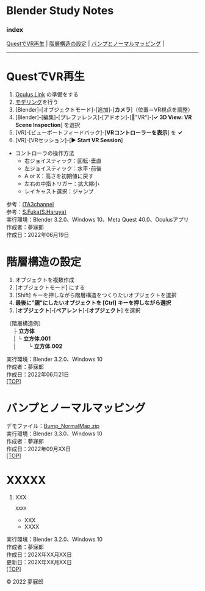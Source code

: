 # Blender Study Notes<a id="TOP"></a>

### <b>index</b>

[QuestでVR再生](#220601) | [階層構造の設定](#220602) | [バンプとノーマルマッピング](#220901) |
***


<a name="220601"></a>
# <b>QuestでVR再生</b>

1. [Oculus Link](https://github.com/mubirou/Unity3D/tree/master/study-notes#oculus-link%E3%81%AE%E6%BA%96%E5%82%99) の準備をする
1. [モデリング](https://github.com/mubirou/Blender/tree/master/introduction#014-%E3%83%86%E3%82%AF%E3%83%8B%E3%83%83%E3%82%AF%E3%83%92%E3%83%B3%E3%83%881)を行う
1. [Blender]-[オブジェクトモード]-[追加]-[**カメラ**]（位置＝VR視点を調整）
1. [Blender]-[編集]-[プレファレンス]-[アドオン]-[🔎"VR"]-[**✓ 3D View: VR Scene Inspection**] を選択
1. [VR]-[ビューポートフィードバック]-[**VRコントローラーを表示**] を **✓**
1. [VR]-[VRセッション]-[**▶ Start VR Session**]

* コントローラの操作方法
    * 右ジョイスティック：回転･垂直
    * 左ジョイスティック：水平･前後
    * A or X：高さを初期値に戻す
    * 左右の中指トリガー：拡大縮小
    * レイキャスト選択：ジャンプ

参考：[ITA3channel](https://www.youtube.com/watch?v=V6twUh5qMr8)  
参考：[S.Fuka(S.Haruya)](https://zenn.dev/sfuka/scraps/af95feae08b3ec)  
実行環境：Blender 3.2.0、Windows 10、Meta Quest 40.0、Oculusアプリ  
作成者：夢寐郎  
作成日：2022年06月19日  


<a id="220602"></a>
# <b>階層構造の設定</b>

1. オブジェクトを複数作成
1. [オブジェクトモード] にする
1. [Shift] キーを押しながら階層構造をつくりたいオブジェクトを選択
1. **最後に"親"にしたいオブジェクトを [Ctrl] キーを押しながら選択**
1. [**オブジェクト**]-[**ペアレント**]-[**オブジェクト**] を選択

（階層構造例）  
　  ├ **立方体**  
　  │   └ **立方体.001**  
　  │　　 └ **立方体.002**  

実行環境：Blender 3.2.0、Windows 10  
作成者：夢寐郎  
作成日：2022年06月21日  
[[TOP]](#TOP)


<a id="220901"></a>
# <b>バンプとノーマルマッピング</b>


デモファイル：[Bump_NormalMap.zip](https://github.com/mubirou/Blender-Study-Notes/blob/master/study-notes/zip/Bump_NormalMap.zip)  
実行環境：Blender 3.3.0、Windows 10  
作成者：夢寐郎  
作成日：2022年09月XX日  
[[TOP]](#TOP)


<a id="XXX"></a>
# <b>XXXXX</b>

1. XXX
    ```c#
    XXXX
    ```
    * XXX
    * XXXX

実行環境：Blender 3.2.0、Windows 10  
作成者：夢寐郎  
作成日：202X年XX月XX日  
更新日：202X年XX月XX日  
[[TOP]](#TOP)


© 2022 夢寐郎  